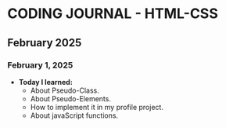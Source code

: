 # CODING JOURNAL - HTML-CSS

## February 2025
### February 1, 2025
- **Today I learned:** 
  - About Pseudo-Class.
  - About Pseudo-Elements.
  - How to implement it in my profile project.
  - About javaScript functions.